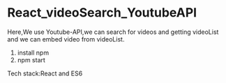 # React_videoSearch_YoutubeAPI

Here,We use Youtube-API,we can search for videos and getting videoList and we can embed video from videoList.

1) install npm
2) npm start

Tech stack:React and ES6
